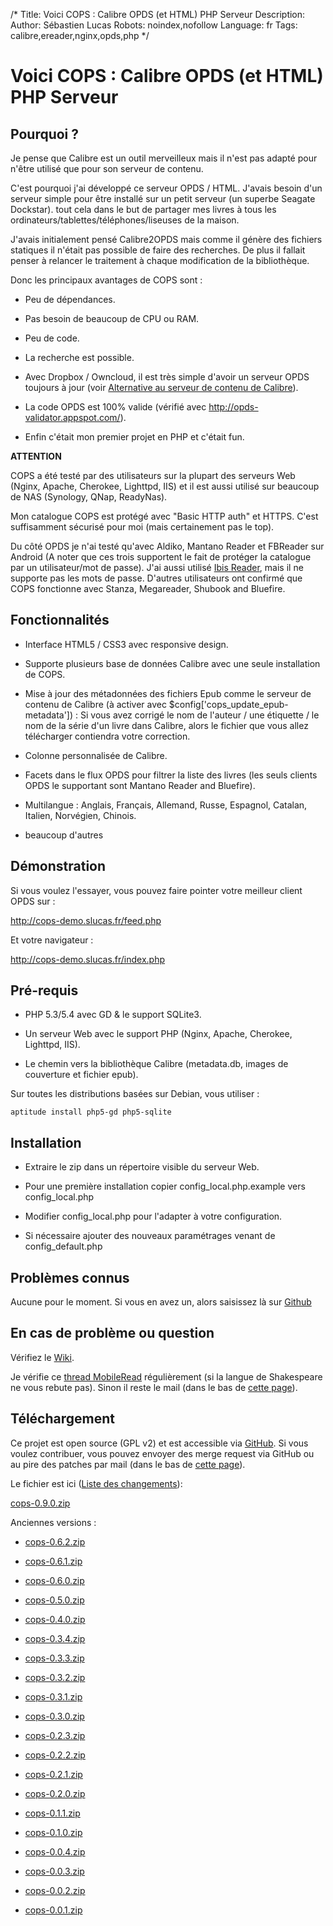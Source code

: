 /*
Title: Voici COPS : Calibre OPDS (et HTML) PHP Serveur
Description: 
Author: Sébastien Lucas
Robots: noindex,nofollow
Language: fr
Tags: calibre,ereader,nginx,opds,php
*/
# Voici COPS : Calibre OPDS (et HTML) PHP Serveur

## Pourquoi ?
Je pense que Calibre est un outil merveilleux mais il n'est pas adapté pour n'être utilisé que pour son serveur de contenu.

C'est pourquoi j'ai développé ce serveur OPDS / HTML. J'avais besoin d'un serveur simple pour être installé sur un petit serveur (un superbe Seagate Dockstar). tout cela dans le but de partager mes livres à tous les ordinateurs/tablettes/téléphones/liseuses de la maison.

J'avais initialement pensé Calibre2OPDS mais comme il génère des fichiers statiques il n'était pas possible de faire des recherches. De plus il fallait penser à relancer le traitement à chaque modification de la bibliothèque.

Donc les principaux avantages de COPS sont :

*	Peu de dépendances.

*	Pas besoin de beaucoup de CPU ou RAM.

*	Peu de code.

*	La recherche est possible.

*	Avec Dropbox / Owncloud, il est très simple d'avoir un serveur OPDS toujours à jour (voir [Alternative au serveur de contenu de Calibre](/blog/calibre-web-server-alternative)).

*	La code OPDS est 100% valide (vérifié avec http://opds-validator.appspot.com/).

*	Enfin c'était mon premier projet en PHP et c'était fun.

**ATTENTION**

COPS a été testé par des utilisateurs sur la plupart des serveurs Web (Nginx, Apache, Cherokee, Lighttpd, IIS) et il est aussi utilisé sur beaucoup de NAS (Synology, QNap, ReadyNas).

Mon catalogue COPS est protégé avec "Basic HTTP auth" et HTTPS. C'est suffisamment sécurisé pour moi (mais certainement pas le top).

Du côté OPDS je n'ai testé qu'avec Aldiko, Mantano Reader et FBReader sur Android (A noter que ces trois supportent le fait de protéger la catalogue par un utilisateur/mot de passe). J'ai aussi utilisé [Ibis Reader](http://ibisreader.com/), mais il ne supporte pas les mots de passe.
D'autres utilisateurs ont confirmé que COPS fonctionne avec Stanza, Megareader, Shubook and Bluefire.

## Fonctionnalités


*	Interface HTML5 / CSS3 avec responsive design.

*	Supporte plusieurs base de données Calibre avec une seule installation de COPS.

*	Mise à jour des métadonnées des fichiers Epub comme le serveur de contenu de Calibre (à activer avec $config['cops_update_epub-metadata']) : Si vous avez corrigé le nom de l'auteur / une étiquette / le nom de la série d'un livre dans Calibre, alors le fichier que vous allez télécharger contiendra votre correction.

*	Colonne personnalisée de Calibre.

*	Facets dans le flux OPDS pour filtrer la liste des livres (les seuls clients OPDS le supportant sont Mantano Reader and Bluefire).

*	Multilangue : Anglais, Français, Allemand, Russe, Espagnol, Catalan, Italien, Norvégien, Chinois.

*	beaucoup d'autres

## Démonstration

Si vous voulez l'essayer, vous pouvez faire pointer votre meilleur client OPDS sur :

http://cops-demo.slucas.fr/feed.php

Et votre navigateur : 

http://cops-demo.slucas.fr/index.php

## Pré-requis


*	PHP 5.3/5.4 avec GD & le support SQLite3.

*	Un serveur Web avec le support PHP (Nginx, Apache, Cherokee, Lighttpd, IIS).

*	Le chemin vers la bibliothèque Calibre (metadata.db, images de couverture et fichier epub).

Sur toutes les distributions basées sur Debian, vous utiliser :
```
aptitude install php5-gd php5-sqlite
```

## Installation


*	Extraire le zip dans un répertoire visible du serveur Web.

*	Pour une première installation copier config_local.php.example vers config_local.php

*	Modifier config_local.php pour l'adapter à votre configuration.

*	Si nécessaire ajouter des nouveaux paramétrages venant de config_default.php

## Problèmes connus

Aucune pour le moment. Si vous en avez un, alors saisissez là sur [Github](https://github.com/seblucas/cops/issues?state=open)

## En cas de problème ou question

Vérifiez le [Wiki](https://github.com/seblucas/cops/wiki).

Je vérifie ce [thread MobileRead](http://www.mobileread.com/forums/showthread.php?p=1988610) régulièrement (si la langue de Shakespeare ne vous rebute pas). Sinon il reste le mail (dans le bas de [cette page](/user/sebastien_lucas)).

## Téléchargement 

Ce projet est open source (GPL v2) et est accessible via [GitHub](https://github.com/seblucas/cops). Si vous voulez contribuer, vous pouvez envoyer des merge request via GitHub ou au pire des patches par mail (dans le bas de [cette page](/user/sebastien_lucas)).

Le fichier est ici ([Liste des changements](/fr/oss/calibre-opds-php-server-changelog)):

[cops-0.9.0.zip](/en/oss/cops-0.9.0.zip)

Anciennes versions :


*	[cops-0.6.2.zip](/en/oss/cops-0.6.2.zip)

*	[cops-0.6.1.zip](/en/oss/cops-0.6.1.zip)

*	[cops-0.6.0.zip](/en/oss/cops-0.6.0.zip)

*	[cops-0.5.0.zip](/en/oss/cops-0.5.0.zip)

*	[cops-0.4.0.zip](/en/oss/cops-0.4.0.zip)

*	[cops-0.3.4.zip](/en/oss/cops-0.3.4.zip)

*	[cops-0.3.3.zip](/en/oss/cops-0.3.3.zip)

*	[cops-0.3.2.zip](/en/oss/cops-0.3.2.zip)

*	[cops-0.3.1.zip](/en/oss/cops-0.3.1.zip)

*	[cops-0.3.0.zip](/en/oss/cops-0.3.0.zip)

*	[cops-0.2.3.zip](/en/oss/cops-0.2.3.zip)

*	[cops-0.2.2.zip](/en/oss/cops-0.2.2.zip)

*	[cops-0.2.1.zip](/en/oss/cops-0.2.1.zip)

*	[cops-0.2.0.zip](/en/oss/cops-0.2.0.zip)

*	[cops-0.1.1.zip](/en/oss/cops-0.1.1.zip)

*	[cops-0.1.0.zip](/en/oss/cops-0.1.0.zip)

*	[cops-0.0.4.zip](/en/oss/cops-0.0.4.zip)

*	[cops-0.0.3.zip](/en/oss/cops-0.0.3.zip)

*	[cops-0.0.2.zip](/en/oss/cops-0.0.2.zip)

*	[cops-0.0.1.zip](/en/oss/cops-0.0.1.zip)
